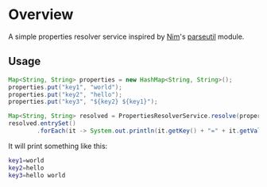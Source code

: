 # Overview

A simple properties resolver service inspired by [Nim](https://nim-lang.org)'s [parseutil](https://nim-lang.org/docs/parseutils.html) module.

## Usage

```java
Map<String, String> properties = new HashMap<String, String>();
properties.put("key1", "world");
properties.put("key2", "hello");
properties.put("key3", "${key2} ${key1}");

Map<String, String> resolved = PropertiesResolverService.resolve(properties);
resolved.entrySet()
        .forEach(it -> System.out.println(it.getKey() + "=" + it.getValue()));
```

It will print something like this:

```bash
key1=world
key2=hello
key3=hello world
```
